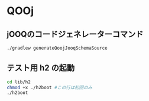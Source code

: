 # QOOj

## jOOQのコードジェネレーターコマンド 

```sh
./gradlew generateQoojJooqSchemaSource
```

## テスト用 h2 の起動

```sh
cd lib/h2
chmod +x ./h2boot #この行は初回のみ
./h2boot
```
